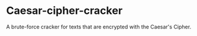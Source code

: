 # Caesar-cipher-cracker
A brute-force cracker for texts that are encrypted with the Caesar's Cipher.
